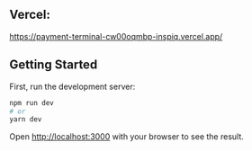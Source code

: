 ## Vercel:
https://payment-terminal-cw00oqmbp-inspiq.vercel.app/

## Getting Started

First, run the development server:

```bash
npm run dev
# or
yarn dev
```

Open [http://localhost:3000](http://localhost:3000) with your browser to see the result.
